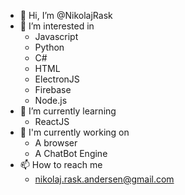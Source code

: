 - 👋 Hi, I’m @NikolajRask
- 👀 I’m interested in 
  - Javascript
  - Python
  - C#
  - HTML
  - ElectronJS
  - Firebase
  - Node.js
- 🌱 I’m currently learning
  - ReactJS
- 🔨 I'm currently working on
  - A browser 
  - A ChatBot Engine
- 📫 How to reach me
  - nikolaj.rask.andersen@gmail.com
<!---
NikolajRask/NikolajRask is a ✨ special ✨ repository because its `README.md` (this file) appears on your GitHub profile.
You can click the Preview link to take a look at your changes.
--->
